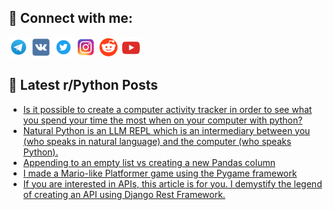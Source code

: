 ## 🔎 Connect with me:
[<img src="https://github.com/bullbesh/bullbesh/blob/main/images/Telegram.png" width="32" height="32" />](https://t.me/bullbesh)
[<img src="https://github.com/bullbesh/bullbesh/blob/main/images/VK.png" width="32" height="32" />](https://vk.com/bullbesh)
[<img src="https://github.com/bullbesh/bullbesh/blob/main/images/Twitter.png" width="32" height="32" />](https://twitter.com/bullbesh1)
[<img src="https://github.com/bullbesh/bullbesh/blob/main/images/Instagram.png" width="32" height="32" />](https://www.instagram.com/bullbesh)
[<img src="https://github.com/bullbesh/bullbesh/blob/main/images/Reddit.png" width="32" height="32" />](https://www.reddit.com/user/bullbesh)
[<img src="https://github.com/bullbesh/bullbesh/blob/main/images/YouTube.png" width="32" height="32" />](https://www.youtube.com/channel/UCtfjRs6uzgq5mfm8S06WTcg)

## 📕 Latest r/Python Posts
<!-- BLOG-POST-LIST:START -->
- [Is it possible to create a computer activity tracker in order to see what you spend your time the most when on your computer with python?](https://www.reddit.com/r/Python/comments/11a2tdk/is_it_possible_to_create_a_computer_activity/)
- [Natural Python is an LLM REPL which is an intermediary between you &lpar;who speaks in natural language&rpar; and the computer &lpar;who speaks Python&rpar;.](https://www.reddit.com/r/Python/comments/11a2piq/natural_python_is_an_llm_repl_which_is_an/)
- [Appending to an empty list vs creating a new Pandas column](https://www.reddit.com/r/Python/comments/11a0owx/appending_to_an_empty_list_vs_creating_a_new/)
- [I made a Mario-like Platformer game using the Pygame framework](https://www.reddit.com/r/Python/comments/11a0m77/i_made_a_mariolike_platformer_game_using_the/)
- [If you are interested in APIs, this article is for you. I demystify the legend of creating an API using Django Rest Framework.](https://www.reddit.com/r/Python/comments/119ym8p/if_you_are_interested_in_apis_this_article_is_for/)
<!-- BLOG-POST-LIST:END -->
